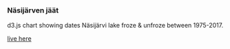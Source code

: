 ### Näsijärven jäät

d3.js chart showing dates Näsijärvi lake froze & unfroze between 1975-2017.

[live here](https://fraasi.github.io/nasijarven-jaat-chart/)